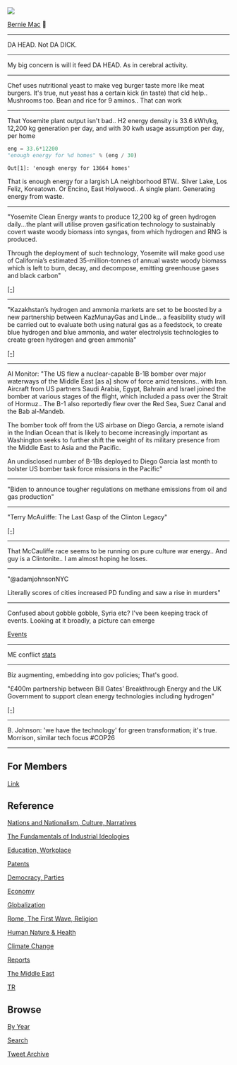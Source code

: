 <img src="https://drive.google.com/uc?export=view&id=1B2wf9R7AMH1d7Vw6e2mucLbIQ5NSjir7"/>


[Bernie Mac](https://youtu.be/wIbzfpjWPKk?t=187) 🤣 

---

DA HEAD. Not DA DICK. 

---

My big concern is will it feed DA HEAD. As in cerebral activity.

---

Chef uses nutritional yeast to make veg burger taste more like meat
burgers.  It's true, nut yeast has a certain kick (in taste) that cld
help.. Mushrooms too. Bean and rice for 9 aminos.. That can work

---

That Yosemite plant output isn't bad.. H2 energy density is 33.6
kWh/kg, 12,200 kg generation per day, and with 30 kwh usage assumption
per day, per home

```python
eng = 33.6*12200
"enough energy for %d homes" % (eng / 30)
```

```text
Out[1]: 'enough energy for 13664 homes'
```

That is enough energy for a largish LA neighborhood BTW.. Silver Lake,
Los Feliz, Koreatown. Or Encino, East Holywood..  A single
plant. Generating energy from waste.

---

"Yosemite Clean Energy wants to produce 12,200 kg of green hydrogen
daily...the plant will utilise proven gasification technology to
sustainably covert waste woody biomass into syngas, from which
hydrogen and RNG is produced.

Through the deployment of such technology, Yosemite will make good use
of California’s estimated 35-million-tonnes of annual waste woody
biomass which is left to burn, decay, and decompose, emitting
greenhouse gases and black carbon"

[[-]](https://www.h2-view.com/story/californian-plant-to-produce-12200kg-of-green-hydrogen-daily/)

---

"Kazakhstan’s hydrogen and ammonia markets are set to be boosted by a
new partnership between KazMunayGas and Linde... a feasibility study
will be carried out to evaluate both using natural gas as a feedstock,
to create blue hydrogen and blue ammonia, and water electrolysis
technologies to create green hydrogen and green ammonia"

[[-]](https://www.h2-view.com/story/green-hydrogen-and-ammonia-project-planned-for-kazakhstan/)

---

Al Monitor: "The US flew a nuclear-capable B-1B bomber over major
waterways of the Middle East [as a] show of force amid tensions.. with
Iran. Aircraft from US partners Saudi Arabia, Egypt, Bahrain and
Israel joined the bomber at various stages of the flight, which
included a pass over the Strait of Hormuz..  The B-1 also reportedly
flew over the Red Sea, Suez Canal and the Bab al-Mandeb.

The bomber took off from the US airbase on Diego Garcia, a remote
island in the Indian Ocean that is likely to become increasingly
important as Washington seeks to further shift the weight of its
military presence from the Middle East to Asia and the Pacific.

An undisclosed number of B-1Bs deployed to Diego Garcia last month to
bolster US bomber task force missions in the Pacific"

---

"Biden to announce tougher regulations on methane emissions from oil and gas production"

---


"Terry McAuliffe: The Last Gasp of the Clinton Legacy"

[[-]](https://www.nationalreview.com/corner/terry-mcauliffe-the-last-gasp-of-the-clinton-legacy/)

---

That McCauliffe race seems to be running on pure culture war
energy.. And guy is a Clintonite.. I am almost hoping he loses.

---

"@adamjohnsonNYC

Literally scores of cities increased PD funding and saw a rise in murders"

---

Confused about gobble gobble, Syria etc? I've been keeping track of
events. Looking at it broadly, a picture can emerge

[Events](2017/12/timeline-syria-tr.md)

---

ME conflict [stats](2019/05/confstats.md#gdeltme)

---

Biz augmenting, embedding into gov policies; That's good.

"£400m partnership between Bill Gates’ Breakthrough Energy and the UK
Government to support clean energy technologies including hydrogen"

[[-]](https://www.h2-view.com/story/400m-partnership-between-bill-gates-breakthrough-energy-and-the-uk-government-to-support-clean-energy-technologies-including-hydrogen/)

---

B. Johnson: 'we have the technology' for green transformation; it's
true. Morrison, similar tech focus \#COP26

---

## For Members

[Link](https://thirdwave-members.herokuapp.com)

## Reference

[Nations and Nationalism, Culture, Narratives](/2013/02/nations-and-nationalism.md)

[The Fundamentals of Industrial Ideologies](/2011/04/fundamentals-of-industrial-ideologies.md)

[Education, Workplace](2017/09/education-workplace.md)

[Patents](/2018/09/patents.md)

[Democracy, Parties](/2016/11/democracy.md)

[Economy](/2018/05/economy.md)

[Globalization](/2018/09/globalization.md)

[Rome, The First Wave, Religion](/2017/12/rome.md)

[Human Nature & Health](/2020/07/human-nature.md)

[Climate Change](/2018/12/climate.md)

[Reports](/2019/05/reports.md)

[The Middle East](/2019/07/middleeast.md)

[TR](../tr)

## Browse

[By Year](years.md)

[Search](search.html)

[Tweet Archive](/tweets/README.md)


